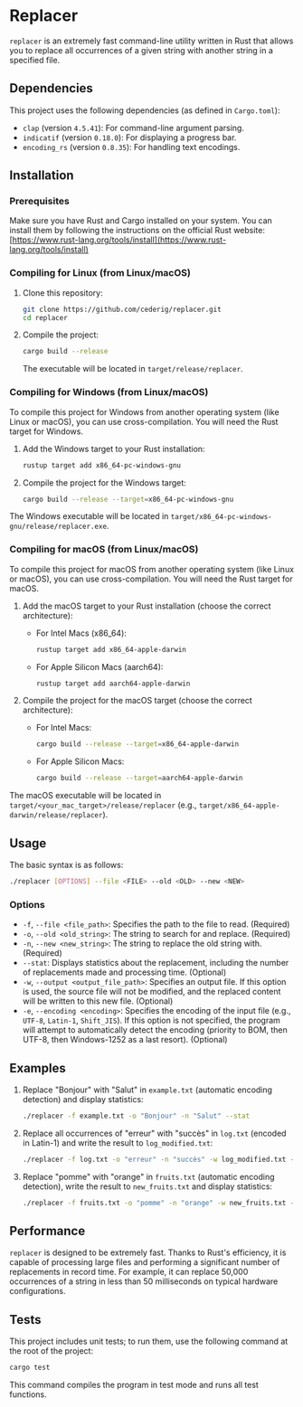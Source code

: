 # Replacer

`replacer` is an extremely fast command-line utility written in Rust that allows you to replace all occurrences of a given string with another string in a specified file.

## Dependencies

This project uses the following dependencies (as defined in `Cargo.toml`):

-   `clap` (version `4.5.41`): For command-line argument parsing.
-   `indicatif` (version `0.18.0`): For displaying a progress bar.
-   `encoding_rs` (version `0.8.35`): For handling text encodings.

## Installation

### Prerequisites

Make sure you have Rust and Cargo installed on your system. You can install them by following the instructions on the official Rust website: [https://www.rust-lang.org/tools/install](https://www.rust-lang.org/tools/install)

### Compiling for Linux (from Linux/macOS)
1.  Clone this repository:
    ```sh
    git clone https://github.com/cederig/replacer.git
    cd replacer
    ```
2.  Compile the project:
    ```sh
    cargo build --release
    ```
    The executable will be located in `target/release/replacer`.

### Compiling for Windows (from Linux/macOS)

To compile this project for Windows from another operating system (like Linux or macOS), you can use cross-compilation. You will need the Rust target for Windows.

1.  Add the Windows target to your Rust installation:
    ```sh
    rustup target add x86_64-pc-windows-gnu
    ```

2.  Compile the project for the Windows target:
    ```sh
    cargo build --release --target=x86_64-pc-windows-gnu
    ```

The Windows executable will be located in `target/x86_64-pc-windows-gnu/release/replacer.exe`.

### Compiling for macOS (from Linux/macOS)

To compile this project for macOS from another operating system (like Linux or macOS), you can use cross-compilation. You will need the Rust target for macOS.

1.  Add the macOS target to your Rust installation (choose the correct architecture):
    *   For Intel Macs (x86_64):
        ```sh
        rustup target add x86_64-apple-darwin
        ```
    *   For Apple Silicon Macs (aarch64):
        ```sh
        rustup target add aarch64-apple-darwin
        ```

2.  Compile the project for the macOS target (choose the correct architecture):
    *   For Intel Macs:
        ```sh
        cargo build --release --target=x86_64-apple-darwin
        ```
    *   For Apple Silicon Macs:
        ```sh
        cargo build --release --target=aarch64-apple-darwin
        ```

The macOS executable will be located in `target/<your_mac_target>/release/replacer` (e.g., `target/x86_64-apple-darwin/release/replacer`).

## Usage

The basic syntax is as follows:

```bash
./replacer [OPTIONS] --file <FILE> --old <OLD> --new <NEW>
```

### Options

*   `-f`, `--file <file_path>`: Specifies the path to the file to read. (Required)
*   `-o`, `--old <old_string>`: The string to search for and replace. (Required)
*   `-n`, `--new <new_string>`: The string to replace the old string with. (Required)
*   `--stat`: Displays statistics about the replacement, including the number of replacements made and processing time. (Optional)
*   `-w`, `--output <output_file_path>`: Specifies an output file. If this option is used, the source file will not be modified, and the replaced content will be written to this new file. (Optional)
*   `-e`, `--encoding <encoding>`: Specifies the encoding of the input file (e.g., `UTF-8`, `Latin-1`, `Shift_JIS`). If this option is not specified, the program will attempt to automatically detect the encoding (priority to BOM, then UTF-8, then Windows-1252 as a last resort). (Optional)



## Examples

1.  Replace "Bonjour" with "Salut" in `example.txt` (automatic encoding detection) and display statistics:

    ```bash
    ./replacer -f example.txt -o "Bonjour" -n "Salut" --stat
    ```

2.  Replace all occurrences of "erreur" with "succès" in `log.txt` (encoded in Latin-1) and write the result to `log_modified.txt`:

    ```bash
    ./replacer -f log.txt -o "erreur" -n "succès" -w log_modified.txt -e Latin-1
    ```

3.  Replace "pomme" with "orange" in `fruits.txt` (automatic encoding detection), write the result to `new_fruits.txt` and display statistics:

    ```bash
    ./replacer -f fruits.txt -o "pomme" -n "orange" -w new_fruits.txt --stat
    ```

## Performance

`replacer` is designed to be extremely fast. Thanks to Rust's efficiency, it is capable of processing large files and performing a significant number of replacements in record time. For example, it can replace 50,000 occurrences of a string in less than 50 milliseconds on typical hardware configurations.

## Tests

This project includes unit tests; to run them, use the following command at the root of the project:

```bash
cargo test
```

This command compiles the program in test mode and runs all test functions.

